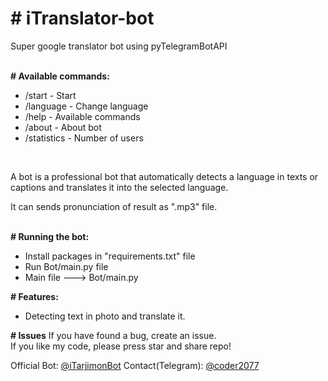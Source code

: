 <h1># iTranslator-bot</h1>

<p>Super google translator bot using pyTelegramBotAPI</p>
<br/>
<b># Available commands:</b>
<ul>
    <li>/start - Start</li>
    <li>/language - Change language</li>
    <li>/help - Available commands</li>
    <li>/about - About bot</li>
    <li>/statistics - Number of users</li>
  </ul>

<br/>
<p>A bot is a professional bot that automatically detects a language in texts or captions and translates it into the selected language.</p>
<p>It can sends pronunciation of result as ".mp3" file.</p>
<br/>
<b># Running the bot:</b>
<ul>
    <li>Install packages in "requirements.txt" file</li>
    <li>Run Bot/main.py file</li>
    <li>Main file ---> Bot/main.py</li>
</ul>

<b># Features:</b>
<ul>
    <li>Detecting text in photo and translate it.</li>
</ul>

<b># Issues</b>
If you have found a bug, create an issue.
<br/>
If you like my code, please press star and share repo!<br/>

Official Bot: <a href="https://t.me/iTarjimonBot">@iTarjimonBot</a>
Contact(Telegram): <a href="https://t.me/coder2077">@coder2077</a>
